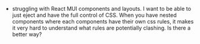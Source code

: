 ---
---

- struggling with React MUI components and layouts. I want to be able to just eject and have the full control of CSS. When you have nested components where each components have their own css rules, it makes it very hard to understand what rules are potentially clashing. Is there a better way?
